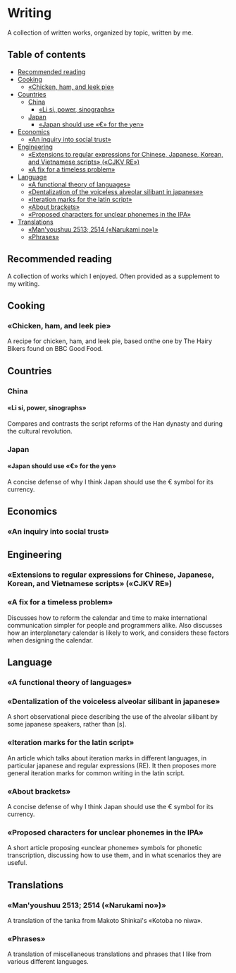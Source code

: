 # Writing
A collection of written works, organized by topic, written by me.

## Table of contents

<!-- vim-markdown-toc GFM -->

* [Recommended reading](#recommended-reading)
* [Cooking](#cooking)
  * [«Chicken, ham, and leek pie»](#chicken-ham-and-leek-pie)
* [Countries](#countries)
  * [China](#china)
    * [«Li si, power, sinographs»](#li-si-power-sinographs)
  * [Japan](#japan)
    * [«Japan should use «€» for the yen»](#japan-should-use--for-the-yen)
* [Economics](#economics)
  * [«An inquiry into social trust»](#an-inquiry-into-social-trust)
* [Engineering](#engineering)
  * [«Extensions to regular expressions for Chinese, Japanese, Korean, and Vietnamese scripts» («CJKV RE»)](#extensions-to-regular-expressions-for-chinese-japanese-korean-and-vietnamese-scripts-cjkv-re)
  * [«A fix for a timeless problem»](#a-fix-for-a-timeless-problem)
* [Language](#language)
  * [«A functional theory of languages»](#a-functional-theory-of-languages)
  * [«Dentalization of the voiceless alveolar silibant in japanese»](#dentalization-of-the-voiceless-alveolar-silibant-in-japanese)
  * [«Iteration marks for the latin script»](#iteration-marks-for-the-latin-script)
  * [«About brackets»](#about-brackets)
  * [«Proposed characters for unclear phonemes in the IPA»](#proposed-characters-for-unclear-phonemes-in-the-ipa)
* [Translations](#translations)
  * [«Man'youshuu 2513; 2514 («Narukami no»)»](#manyoushuu-2513-2514-narukami-no)
  * [«Phrases»](#phrases)

<!-- vim-markdown-toc -->


## Recommended reading

A collection of works which I enjoyed. Often provided as a supplement to my
writing.


## Cooking

### «Chicken, ham, and leek pie»

A recipe for chicken, ham, and leek pie, based onthe one by The Hairy Bikers
found on BBC Good Food.


## Countries

### China

#### «Li si, power, sinographs»

Compares and contrasts the script reforms of the Han dynasty and during the
cultural revolution.

### Japan

#### «Japan should use «€» for the yen»

A concise defense of why I think Japan should use the € symbol for its currency.


## Economics

### «An inquiry into social trust»


## Engineering

### «Extensions to regular expressions for Chinese, Japanese, Korean, and Vietnamese scripts» («CJKV RE»)

### «A fix for a timeless problem»

Discusses how to reform the calendar and time to make international
communication simpler for people and programmers alike. Also discusses how an
interplanetary calendar is likely to work, and considers these factors when
designing the calendar.


## Language

### «A functional theory of languages»

### «Dentalization of the voiceless alveolar silibant in japanese»

A short observational piece describing the use of the alveolar silibant by some
japanese speakers, rather than [s].

### «Iteration marks for the latin script»

An article which talks about iteration marks in different languages, in
particular japanese and regular expressions (RE). It then proposes more general
iteration marks for common writing in the latin script.

### «About brackets»

A concise defense of why I think Japan should use the € symbol for its currency.

### «Proposed characters for unclear phonemes in the IPA»

A short article proposing «unclear phoneme» symbols for phonetic transcription,
discussing how to use them, and in what scenarios they are useful.


## Translations

### «Man'youshuu 2513; 2514 («Narukami no»)»

A translation of the tanka from Makoto Shinkai's «Kotoba no niwa».

### «Phrases»

A translation of miscellaneous translations and phrases that I like from various
different languages.
